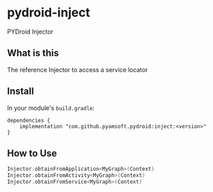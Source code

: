 # pydroid-inject
PYDroid Injector

## What is this

The reference Injector to access a service locator

## Install

In your module's `build.gradle`:
```
dependencies {
    implementation "com.github.pyamsoft.pydroid:inject:<version>"
}
```

## How to Use

```kotlin
Injector.obtainFromApplication<MyGraph>(Context)
Injector.obtainFromActivity<MyGraph>(Context)
Injector.obtainFromService<MyGraph>(Context)
```

